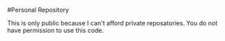 #Personal Repository

This is only public because I can't afford private reposatories. You do not have permission to use this code.
